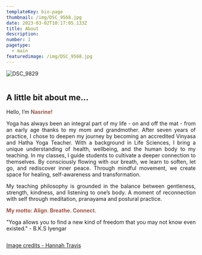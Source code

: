 ```yaml
---
templateKey: bio-page
thumbnail: /img/DSC_9568.jpg
date: 2023-03-02T10:17:05.133Z
title: About
description: 
number: 1
pagetype:
  - main
featuredimage: /img/DSC_9568.jpg
---
```


![DSC_9829](/img/DSC_9829.jpg)
<!-- ![clay-images-12](/img/clay-images-12.jpg) -->

<div style="display: flex; align-items: center; gap: 20px;">
  <div style="text-align: justify;">
    <h2>A little bit about me...</h2>
    <p>Hello, I’m <strong><span style="color: #9C5648;">Nasrine!</span></strong></p>
    <p>
      Yoga has always been an integral part of my life - on and off the mat - from an early age thanks to my mom and grandmother.
      After seven years of practice, I chose to deepen my journey by becoming an accredited Vinyasa and Hatha Yoga Teacher.
      With a background in Life Sciences, I bring a unique understanding of health, wellbeing, and the human body to my teaching.
      In my classes, I guide students to cultivate a deeper connection to themselves.
      By consciously flowing with our breath, we learn to soften, let go, and rediscover inner peace.
      Through mindful movement, we create space for healing, self-awareness and transformation.
    </p>
    <p>
      My teaching philosophy is grounded in the balance between gentleness, strength, kindness, and listening to one’s body.
      A moment of reconnection with self through meditation, pranayama and postural practice.
    </p>
    <p><strong><span style="color: #9C5648;">My motto: Align. Breathe. Connect.</strong></p>

  <p>"Yoga allows you to find a new kind of freedom that you may not know even existed." - B.K.S Iyengar
  </p>
  </div>
</div>



<a href="http://www.hannahtravis.com/" target="_blank">Image credits - Hannah Travis</a>


